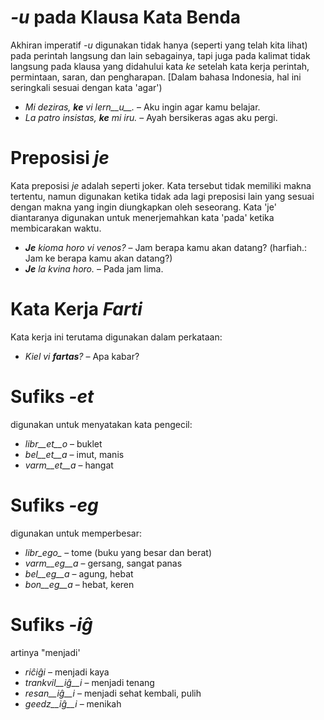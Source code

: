 # *-u* pada Klausa Kata Benda

Akhiran imperatif *-u* digunakan tidak hanya (seperti yang telah kita lihat) pada perintah langsung dan lain sebagainya, tapi juga pada kalimat tidak langsung pada klausa yang didahului kata *ke* setelah kata kerja  perintah, permintaan, saran, dan pengharapan. [Dalam bahasa Indonesia, hal ini seringkali sesuai dengan kata 'agar')

- *Mi deziras, __ke__ vi lern__u__.* – Aku ingin agar kamu belajar.
- *La patro insistas, __ke__ mi iru.* – Ayah bersikeras agas aku pergi.
 
# Preposisi *je*

Kata preposisi *je* adalah seperti joker. Kata tersebut tidak memiliki makna tertentu, namun digunakan ketika tidak ada lagi preposisi lain yang sesuai dengan makna yang ingin diungkapkan oleh seseorang. Kata 'je' diantaranya digunakan untuk menerjemahkan kata 'pada' ketika membicarakan waktu. 

- *__Je__ kioma horo vi venos?* – Jam berapa kamu akan datang? (harfiah.: Jam ke berapa kamu akan datang?)
- *__Je__ la kvina horo.* – Pada jam lima.
 

# Kata Kerja *Farti*

Kata kerja ini terutama digunakan dalam perkataan:

- *Kiel vi __fartas__?* – Apa kabar?


# Sufiks *-et*

digunakan untuk menyatakan kata pengecil:

- *libr__et__o* – buklet
- *bel__et__a*  – imut, manis
- *varm__et__a* – hangat
 

# Sufiks *-eg*

digunakan untuk memperbesar:

- *libr_ego_*    – tome (buku yang besar dan berat)
- *varm__eg__a*  – gersang, sangat panas
- *bel__eg__a*   – agung, hebat
- *bon__eg__a*   – hebat, keren

# Sufiks *-iĝ*

artinya "menjadi'

- *riĉiĝi*          – menjadi kaya
- *trankvil__iĝ__i* – menjadi tenang
- *resan__iĝ__i*    – menjadi sehat kembali, pulih
- *geedz__iĝ__i*    – menikah
 

